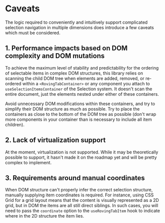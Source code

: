 # Caveats

The logic required to conveniently and intuitively support complicated selection navigation in multiple dimensions does introduce a few caveats which must be considered.

## 1. Performance impacts based on DOM complexity and DOM mutations

To achieve the maximum level of stability and predictability for the ordering of selectable items in complex DOM structures, this library relies on scanning the child DOM tree when elements are added, removed, or re-ordered within a `<RovingTabContainer>` or any component you attach to `useSelectionItemsContainer` of the Selection system. It doesn't scan the entire document, just the elements nested under either of these containers.

Avoid unnecessary DOM modifications within these containers, and try to simplify their DOM structure as much as possible. Try to place the containers as close to the bottom of the DOM tree as possible (don't wrap more components in your container than is necessary to include all item children).

## 2. Lack of virtualization support

At the moment, virtualization is not supported. While it may be theoretically possible to support, it hasn't made it on the roadmap yet and will be pretty complex to implement.

## 3. Requirements around manual coordinates

When DOM structure can't properly infer the correct selection structure, manually supplying item coordinates is required. For instance, using CSS Grid for a grid layout means that the content is visually represented as a 2D grid, but in DOM the items are all still direct siblings. In such cases, you will need to pass the `coordinate` option to the `useRovingTabItem` hook to indicate where in the 2D structure the item lies.

